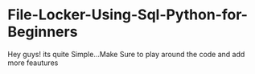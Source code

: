 # File-Locker-Using-Sql-Python-for-Beginners
Hey guys! its quite Simple...Make Sure to play around the code and add more feautures
